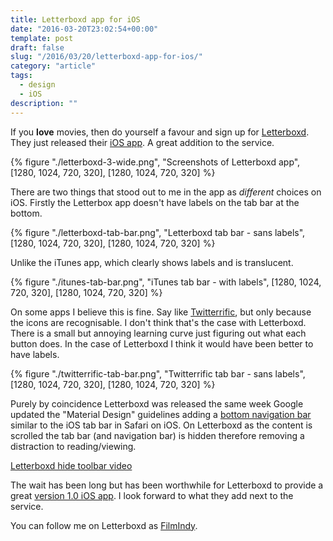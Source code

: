 ```yaml
---
title: Letterboxd app for iOS
date: "2016-03-20T23:02:54+00:00"
template: post
draft: false
slug: "/2016/03/20/letterboxd-app-for-ios/"
category: "article"
tags:
  - design
  - iOS
description: ""
---
```


If you **love** movies, then do yourself a favour and sign up for [Letterboxd](http://letterboxd.com). They just released their [iOS app](http://itunes.apple.com/app/id1054271011). A great addition to the service.

{% figure "./letterboxd-3-wide.png", "Screenshots of Letterboxd app", [1280, 1024, 720, 320], [1280, 1024, 720, 320] %}


There are two things that stood out to me in the app as _different_ choices on iOS. Firstly the Letterbox app doesn't have labels on the tab bar at the bottom.

{% figure "./letterboxd-tab-bar.png", "Letterboxd tab bar - sans labels", [1280, 1024, 720, 320], [1280, 1024, 720, 320] %}

Unlike the iTunes app, which clearly shows labels and is translucent.

{% figure "./itunes-tab-bar.png", "iTunes tab bar - with labels", [1280, 1024, 720, 320], [1280, 1024, 720, 320] %}

On some apps I believe this is fine. Say like [Twitterrific](http://twitterrific.com/ios), but only because the icons are recognisable. I don't think that's the case with Letterboxd. There is a small but annoying learning curve just figuring out what each button does. In the case of Letterboxd I think it would have been better to have labels.

{% figure "./twitterrific-tab-bar.png", "Twitterrific tab bar - sans labels", [1280, 1024, 720, 320], [1280, 1024, 720, 320] %}

Purely by coincidence Letterboxd was released the same week Google updated the "Material Design" guidelines adding a [bottom navigation bar](https://www.google.com/design/spec/components/bottom-navigation.html#bottom-navigation-style) similar to the iOS tab bar in Safari on iOS. On Letterboxd as the content is scrolled the tab bar (and navigation bar) is hidden therefore removing a distraction to reading/viewing.

[Letterboxd hide toolbar video](./letterboxd-hide-toolbar.mov)


The wait has been long but has been worthwhile for Letterboxd to provide a great [version 1.0 iOS app](https://letterboxd.com/app/). I look forward to what they add next to the service.

You can follow me on Letterboxd as [FilmIndy](http://letterboxd.com/filmindy/).
